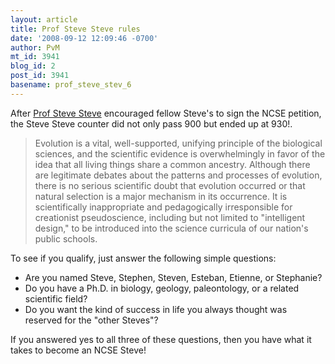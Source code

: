```yaml
---
layout: article
title: Prof Steve Steve rules
date: '2008-09-12 12:09:46 -0700'
author: PvM
mt_id: 3941
blog_id: 2
post_id: 3941
basename: prof_steve_stev_6
---
```

After [Prof Steve Steve](http://prof.stevesteve.org/) encouraged fellow Steve's to sign the NCSE petition, the Steve Steve counter did not only pass 900 but ended up at 930!.

> Evolution is a vital, well-supported, unifying principle of the biological sciences, and the scientific evidence is overwhelmingly in favor of the idea that all living things share a common ancestry. Although there are legitimate debates about the patterns and processes of evolution, there is no serious scientific doubt that evolution occurred or that natural selection is a major mechanism in its occurrence. It is scientifically inappropriate and pedagogically irresponsible for creationist pseudoscience, including but not limited to "intelligent design," to be introduced into the science curricula of our nation's public schools. 


To see if you qualify, just answer the following simple questions:


* Are you named Steve, Stephen, Steven, Esteban, Etienne, or Stephanie?
* Do you have a Ph.D. in biology, geology, paleontology, or a related scientific field?
*  Do you want the kind of success in life you always thought was reserved for the "other Steves"? 


If you answered yes to all three of these questions, then you have what it takes to become an NCSE Steve!
